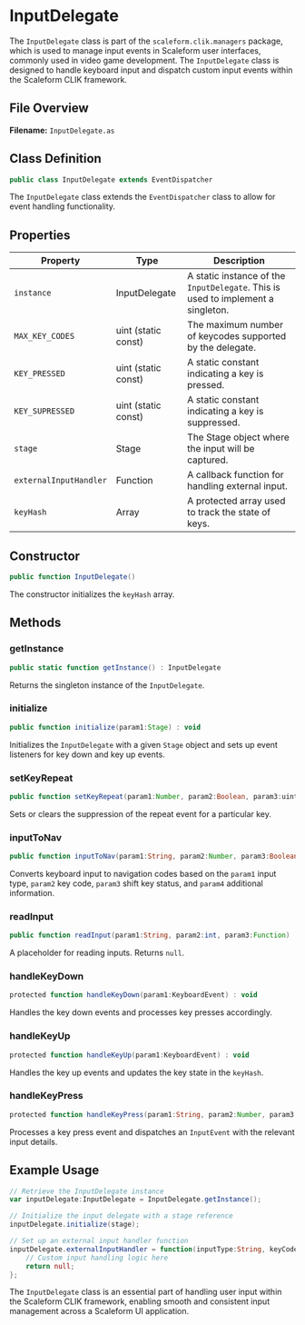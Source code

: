 ---
---
# InputDelegate
The `InputDelegate` class is part of the `scaleform.clik.managers` package, which is used to manage input events in Scaleform user interfaces, commonly used in video game development.
The `InputDelegate` class is designed to handle keyboard input and dispatch custom input events within the Scaleform CLIK framework.

## File Overview

**Filename:** `InputDelegate.as`

## Class Definition

```actionscript
public class InputDelegate extends EventDispatcher
```

The `InputDelegate` class extends the `EventDispatcher` class to allow for event handling functionality.

## Properties

| Property               | Type               | Description                                                                      |
|------------------------|--------------------|----------------------------------------------------------------------------------|
| `instance`             | InputDelegate      | A static instance of the `InputDelegate`. This is used to implement a singleton. |
| `MAX_KEY_CODES`        | uint (static const)| The maximum number of keycodes supported by the delegate.                        |
| `KEY_PRESSED`          | uint (static const)| A static constant indicating a key is pressed.                                   |
| `KEY_SUPRESSED`        | uint (static const)| A static constant indicating a key is suppressed.                                |
| `stage`                | Stage              | The Stage object where the input will be captured.                               |
| `externalInputHandler` | Function           | A callback function for handling external input.                                 |
| `keyHash`              | Array              | A protected array used to track the state of keys.                               |

## Constructor

```actionscript
public function InputDelegate()
```

The constructor initializes the `keyHash` array.

## Methods

### getInstance

```actionscript
public static function getInstance() : InputDelegate
```

Returns the singleton instance of the `InputDelegate`.

### initialize

```actionscript
public function initialize(param1:Stage) : void
```

Initializes the `InputDelegate` with a given `Stage` object and sets up event listeners for key down and key up events.

### setKeyRepeat

```actionscript
public function setKeyRepeat(param1:Number, param2:Boolean, param3:uint = 0) : void
```

Sets or clears the suppression of the repeat event for a particular key.

### inputToNav

```actionscript
public function inputToNav(param1:String, param2:Number, param3:Boolean = false, param4:* = null) : String
```

Converts keyboard input to navigation codes based on the `param1` input type, `param2` key code, `param3` shift key status, and `param4` additional information.

### readInput

```actionscript
public function readInput(param1:String, param2:int, param3:Function) : Object
```

A placeholder for reading inputs. Returns `null`.

### handleKeyDown

```actionscript
protected function handleKeyDown(param1:KeyboardEvent) : void
```

Handles the key down events and processes key presses accordingly.

### handleKeyUp

```actionscript
protected function handleKeyUp(param1:KeyboardEvent) : void
```

Handles the key up events and updates the key state in the `keyHash`.

### handleKeyPress

```actionscript
protected function handleKeyPress(param1:String, param2:Number, param3:Number, param4:Boolean, param5:Boolean, param6:Boolean) : void
```

Processes a key press event and dispatches an `InputEvent` with the relevant input details.

## Example Usage

```actionscript
// Retrieve the InputDelegate instance
var inputDelegate:InputDelegate = InputDelegate.getInstance();

// Initialize the input delegate with a stage reference
inputDelegate.initialize(stage);

// Set up an external input handler function
inputDelegate.externalInputHandler = function(inputType:String, keyCode:Number, additional:*):String {
    // Custom input handling logic here
    return null;
};
```

The `InputDelegate` class is an essential part of handling user input within the Scaleform CLIK framework, enabling smooth and consistent input management across a Scaleform UI application.
